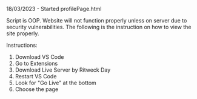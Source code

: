 18/03/2023 - Started profilePage.html

Script is OOP. Website will not function properly unless on server due to security vulnerabilities. The following is the instruction on how to view the site properly. 

Instructions:

1. Download VS Code
2. Go to Extensions
3. Download Live Server by Ritweck Day
4. Restart VS Code
5. Look for "Go Live" at the bottom
6. Choose the page
